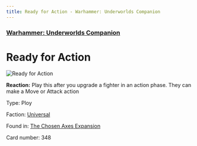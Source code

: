 ```yaml
---
title: Ready for Action - Warhammer: Underworlds Companion
---
```


### [Warhammer: Underworlds Companion](https://guidokessels.github.io/wh-underworlds)

  

# Ready for Action

![Ready for Action](https://warhammerunderworlds.com/wp-content/uploads/sites/6/2018/02/348_ENG.png)

<b>Reaction:</b> Play this after you upgrade a fighter in an action phase. They can make a Move or Attack action

Type: Ploy

Faction: [Universal](https://guidokessels.github.io/wh-underworlds/factions/universal)

Found in: [The Chosen Axes Expansion](https://guidokessels.github.io/wh-underworlds/locations/the-chosen-axes-expansion)

Card number: 348
